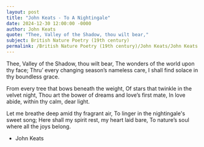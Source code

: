 ```yaml
---
layout: post
title: "John Keats - To A Nightingale"
date: 2024-12-30 12:00:00 -0000
author: John Keats
quote: "Thee, Valley of the Shadow, thou wilt bear,"
subject: British Nature Poetry (19th century)
permalink: /British Nature Poetry (19th century)/John Keats/John Keats - To A Nightingale
---
```


Thee, Valley of the Shadow, thou wilt bear,
The wonders of the world upon thy face;
Thru’ every changing season’s nameless care,
I shall find solace in thy boundless grace.

From every tree that bows beneath the weight,
Of stars that twinkle in the velvet night,
Thou art the bower of dreams and love’s first mate,
In love abide, within thy calm, dear light.

Let me breathe deep amid thy fragrant air,
To linger in the nightingale's sweet song;
Here shall my spirit rest, my heart laid bare,
To nature’s soul where all the joys belong.

- John Keats
